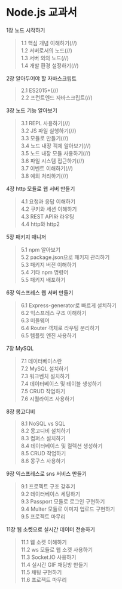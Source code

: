 # Node.js 교과서

1장 노드 시작하기   
  >1.1 핵심 개념 이해하기(//)   
  1.2 서버로서의 노드(//)   
  1.3 서버 외의 노드(//)   
  1.4 개발 환경 설정하기(//)   

2장 알아두어야 할 자바스크립트   
  >2.1 ES2015+(//)   
  2.2 프런트엔드 자바스크립트(//)   

3장 노드 기능 알아보기   
  >3.1 REPL 사용하기(//)   
  3.2 JS 파일 실행하기(//)   
  3.3 모듈로 만들기(//)   
  3.4 노드 내장 객체 알아보기(//)   
  3.5 노드 내장 모듈 사용하기(//)   
  3.6 파일 시스템 접근하기(//)   
  3.7 이벤트 이해하기(//)   
  3.8 예외 처리하기(//)   

4장 http 모듈로 웹 서버 만들기   
  >4.1 요청과 응답 이해하기   
  4.2 쿠키와 세션 이해하기   
  4.3 REST API와 라우팅   
  4.4 http와 http2   
  
5장 패키지 매니저   
  >5.1 npm 알아보기   
  5.2 package.json으로 패키지 관리하기   
  5.3 패키지 버전 이해하기   
  5.4 기타 npm 명령어   
  5.5 패키지 배포하기   

6장 익스프레스 웹 서버 만들기   
  >6.1 Express-generator로 빠르게 설치하기   
  6.2 익스프레스 구조 이해하기   
  6.3 미들웨어   
  6.4 Router 객체로 라우팅 분리하기   
  6.5 템플릿 엔진 사용하기   
  
7장 MySQL   
  >7.1 데이터베이스란   
  7.2 MySQL 설치하기   
  7.3 워크벤치 설치하기   
  7.4 데이터베이스 및 테이블 생성하기   
  7.5 CRUD 작업하기   
  7.6 시퀄라이즈 사용하기   

8장 몽고디비   
  >8.1 NoSQL vs SQL   
  8.2 몽고디비 설치하기   
  8.3 컴퍼스 설치하기   
  8.4 데이터베이스 및 컬렉션 생성하기   
  8.5 CRUD 작업하기   
  8.6 몽구스 사용하기   
  
9장 익스프레스로 sns 서비스 만들기      
  >9.1 프로젝트 구조 갖추기   
  9.2 데이터베이스 세팅하기   
  9.3 Passport 모듈로 로그인 구현하기   
  9.4 Multer 모듈로 이미지 업로드 구현하기   
  9.5 프로젝트 마무리   

11장 웹 소켓으로 실시간 데이터 전송하기   
  >11.1 웹 소켓 이해하기   
  11.2 ws 모듈로 웹 소켓 사용하기      
  11.3 Socket.IO 사용하기   
  11.4 실시간 GIF 채팅방 만들기   
  11.5 채팅 구현하기   
  11.6 프로젝트 마무리   
